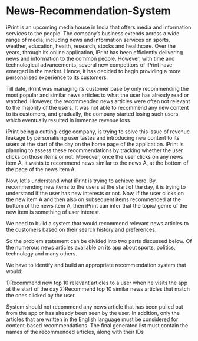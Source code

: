 # News-Recommendation-System

iPrint is an upcoming media house in India that offers media and information services to the people. The company’s business extends across a wide range of media, including news and information services on sports, weather, education, health, research, stocks and healthcare. Over the years, through its online application, iPrint has been efficiently delivering news and information to the common people.  However, with time and technological advancements, several new competitors of iPrint have emerged in the market. Hence, it has decided to begin providing a more personalised experience to its customers.

Till date, iPrint was managing its customer base by only recommending the most popular and similar news articles to what the user has already read or watched. However, the recommended news articles were often not relevant to the majority of the users. It was not able to recommend any new content to its customers, and gradually, the company started losing such users, which eventually resulted in immense revenue loss. 

iPrint being a cutting-edge company, is trying to solve this issue of revenue leakage by personalising user tastes and introducing new content to its users at the start of the day on the home page of the application. iPrint is planning to assess these recommendations by tracking whether the user clicks on those items or not. Moreover, once the user clicks on any news item A, it wants to recommend news similar to the news A, at the bottom of the page of the news item A. 

Now, let's understand what iPrint is trying to achieve here. By, recommending new items to the users at the start of the day, it is trying to understand if the user has new interests or not. Now, if the user clicks on the new item A and then also on subsequent items recommended at the bottom of the news item A, then iPrint can infer that the topic/ genre of the new item is something of user interest.

We need to build a system that would recommend relevant news articles to the customers based on their search history and preferences. 

So the problem statement can be divided into two parts discussed below. Of the numerous news articles available on its app about sports, politics, technology and many others. 

We have to identify and build an appropriate recommendation system that would:

1)Recommend new top 10 relevant articles to a user when he visits the app at the start of the day
2)Recommend top 10 similar news articles that match the ones clicked by the user. 

System should not recommend any news article that has been pulled out from the app or has already been seen by the user. In addition, only the articles that are written in the English language must be considered for content-based recommendations. The final generated list must contain the names of the recommended articles, along with their IDs
